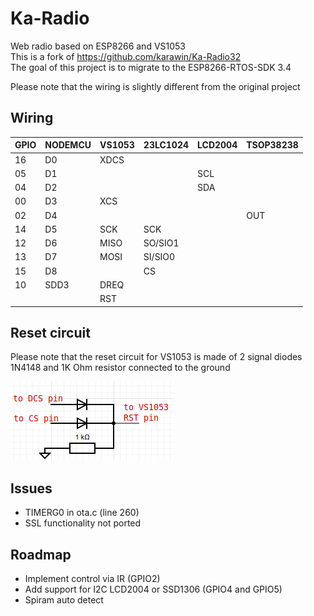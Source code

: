 # Ka-Radio

Web radio based on ESP8266 and VS1053 \
This is a fork of https://github.com/karawin/Ka-Radio32 \
The goal of this project is to migrate to the ESP8266-RTOS-SDK 3.4 

Please note that the wiring is slightly different from the original project

## Wiring

|GPIO |NODEMCU |VS1053 |23LC1024 |LCD2004 |TSOP38238 |
|-----|--------|-------|---------|--------|----------|
|16   |D0      |XDCS   |         |        |          |
|05   |D1      |       |         |SCL     |          |
|04   |D2      |       |         |SDA     |          |
|00   |D3      |XCS    |         |        |          |
|02   |D4      |       |         |        |OUT       |
|14   |D5      |SCK    |SCK      |        |          |
|12   |D6      |MISO   |SO/SIO1  |        |          |
|13   |D7      |MOSI   |SI/SIO0  |        |          |
|15   |D8      |       |CS       |        |          |
|10   |SDD3    |DREQ   |         |        |          |
|     |        |RST    |         |        |          |

## Reset circuit
Please note that the reset circuit for VS1053 is made of 2 signal diodes 1N4148 and 1K Ohm resistor connected to the ground

![reset circuit](./doc/reset.png)

## Issues
 - TIMERG0 in ota.c (line 260)
 - SSL functionality not ported

## Roadmap
 - Implement control via IR (GPIO2)
 - Add support for I2C LCD2004 or SSD1306 (GPIO4 and GPIO5)
 - Spiram auto detect
